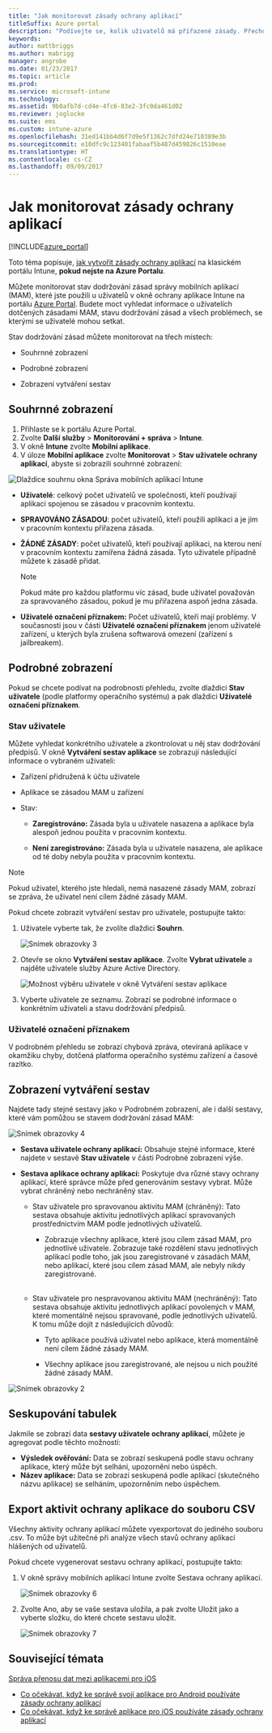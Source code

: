 ```yaml
---
title: "Jak monitorovat zásady ochrany aplikací"
titleSuffix: Azure portal
description: "Podívejte se, kolik uživatelů má přiřazené zásady. Přechodem k podrobnostem zjistíte další informace."
keywords: 
author: mattbriggs
ms.author: mabrigg
manager: angrobe
ms.date: 01/23/2017
ms.topic: article
ms.prod: 
ms.service: microsoft-intune
ms.technology: 
ms.assetid: 9b0afb7d-cd4e-4fc6-83e2-3fc0da461d02
ms.reviewer: joglocke
ms.suite: ems
ms.custom: intune-azure
ms.openlocfilehash: 31ed141bb4d6f7d9e5f1362c7dfd24e710389e3b
ms.sourcegitcommit: e10dfc9c123401fabaaf5b487d459826c1510eae
ms.translationtype: HT
ms.contentlocale: cs-CZ
ms.lasthandoff: 09/09/2017
---
```

# <a name="how-to-monitor-app-protection-policies"></a>Jak monitorovat zásady ochrany aplikací
[!INCLUDE[azure_portal](./includes/azure_portal.md)]

Toto téma popisuje, [jak vytvořit zásady ochrany aplikací](https://docs.microsoft.com/intune-classic/deploy-use/create-and-deploy-mobile-app-management-policies-with-microsoft-intune) na klasickém portálu Intune, **pokud nejste na Azure Portalu**.


Můžete monitorovat stav dodržování zásad správy mobilních aplikací (MAM), které jste použili u uživatelů v okně ochrany aplikace Intune na portálu [Azure Portal](https://portal.azure.com). Budete moct vyhledat informace o uživatelích dotčených zásadami MAM, stavu dodržování zásad a všech problémech, se kterými se uživatelé mohou setkat.

Stav dodržování zásad můžete monitorovat na třech místech:

-   Souhrnné zobrazení

-   Podrobné zobrazení

-   Zobrazení vytváření sestav

## <a name="summary-view"></a>Souhrnné zobrazení

1. Přihlaste se k portálu Azure Portal.
2. Zvolte **Další služby** > **Monitorování + správa** > **Intune**.
3. V okně **Intune** zvolte **Mobilní aplikace**.
4. V úloze **Mobilní aplikace** zvolte **Monitorovat** > **Stav uživatele ochrany aplikací**, abyste si zobrazili souhrnné zobrazení:

![Dlaždice souhrnu okna Správa mobilních aplikací Intune](./media/app-protection-user-status-summary.png)

-   **Uživatelé**: celkový počet uživatelů ve společnosti, kteří používají aplikaci spojenou se zásadou v pracovním kontextu.

-   **SPRAVOVÁNO ZÁSADOU**: počet uživatelů, kteří použili aplikaci a je jim v pracovním kontextu přiřazena zásada.

-   **ŽÁDNÉ ZÁSADY**: počet uživatelů, kteří používají aplikaci, na kterou není v pracovním kontextu zamířena žádná zásada. Tyto uživatele případně můžete k zásadě přidat.
    > [!NOTE]
    > Pokud máte pro každou platformu víc zásad, bude uživatel považován za spravovaného zásadou, pokud je mu přiřazena aspoň jedna zásada.

- **Uživatelé označení příznakem:** Počet uživatelů, kteří mají problémy. V současnosti jsou v části **Uživatelé označení příznakem** jenom uživatelé zařízení, u kterých byla zrušena softwarová omezení (zařízení s jailbreakem).


## <a name="detailed-view"></a>Podrobné zobrazení
Pokud se chcete podívat na podrobnosti přehledu, zvolte dlaždici **Stav uživatele** (podle platformy operačního systému) a pak dlaždici **Uživatelé označení příznakem**.

### <a name="user-status"></a>Stav uživatele
Můžete vyhledat konkrétního uživatele a zkontrolovat u něj stav dodržování předpisů. V okně **Vytváření sestav aplikace** se zobrazují následující informace o vybraném uživateli:
- Zařízení přidružená k účtu uživatele

- Aplikace se zásadou MAM u zařízení

- Stav:

  - **Zaregistrováno:** Zásada byla u uživatele nasazena a aplikace byla alespoň jednou použita v pracovním kontextu.

  - **Není zaregistrováno:** Zásada byla u uživatele nasazena, ale aplikace od té doby nebyla použita v pracovním kontextu.

>[!NOTE]
> Pokud uživatel, kterého jste hledali, nemá nasazené zásady MAM, zobrazí se zpráva, že uživatel není cílem žádné zásady MAM.

Pokud chcete zobrazit vytváření sestav pro uživatele, postupujte takto:

1.  Uživatele vyberte tak, že zvolíte dlaždici **Souhrn**.

    ![Snímek obrazovky 3](./media/MAM-reporting-6.png)

2. Otevře se okno **Vytváření sestav aplikace**. Zvolte **Vybrat uživatele** a najděte uživatele služby Azure Active Directory.

    ![Možnost výběru uživatele v okně Vytváření sestav aplikace](./media/MAM-reporting-2.png)

3. Vyberte uživatele ze seznamu. Zobrazí se podrobné informace o konkrétním uživateli a stavu dodržování předpisů.

### <a name="flagged-users"></a>Uživatelé označení příznakem
V podrobném přehledu se zobrazí chybová zpráva, otevíraná aplikace v okamžiku chyby, dotčená platforma operačního systému zařízení a časové razítko.

## <a name="reporting-view"></a>Zobrazení vytváření sestav

Najdete tady stejné sestavy jako v Podrobném zobrazení, ale i další sestavy, které vám pomůžou se stavem dodržování zásad MAM:

![Snímek obrazovky 4](./media/MAM-reporting-7.png)

-   **Sestava uživatele ochrany aplikací:** Obsahuje stejné informace, které najdete v sestavě **Stav uživatele** v části Podrobné zobrazení výše.

-   **Sestava aplikace ochrany aplikací:** Poskytuje dva různé stavy ochrany aplikací, které správce může před generováním sestavy vybrat. Může vybrat chráněný nebo nechráněný stav.

    -   Stav uživatele pro spravovanou aktivitu MAM (chráněný): Tato sestava obsahuje aktivitu jednotlivých aplikací spravovaných prostřednictvím MAM podle jednotlivých uživatelů.

        -   Zobrazuje všechny aplikace, které jsou cílem zásad MAM, pro jednotlivé uživatele. Zobrazuje také rozdělení stavu jednotlivých aplikací podle toho, jak jsou zaregistrované v zásadách MAM, nebo aplikací, které jsou cílem zásad MAM, ale nebyly nikdy zaregistrované.
<br></br>
    -   Stav uživatele pro nespravovanou aktivitu MAM (nechráněný): Tato sestava obsahuje aktivitu jednotlivých aplikací povolených v MAM, které momentálně nejsou spravované, podle jednotlivých uživatelů. K tomu může dojít z následujících důvodů:

        -   Tyto aplikace používá uživatel nebo aplikace, která momentálně není cílem žádné zásady MAM.

        -   Všechny aplikace jsou zaregistrované, ale nejsou u nich použité žádné zásady MAM.

![Snímek obrazovky 2](./media/MAM-reporting-4.png)

## <a name="table-grouping"></a>Seskupování tabulek

Jakmile se zobrazí data **sestavy uživatele ochrany aplikací**, můžete je agregovat podle těchto možností:

- **Výsledek ověřování:** Data se zobrazí seskupená podle stavu ochrany aplikace, který může být selhání, upozornění nebo úspěch.
- **Název aplikace:** Data se zobrazí seskupená podle aplikací (skutečného názvu aplikace) se selháním, upozorněním nebo úspěchem.

## <a name="export-app-protection-activities-to-csv"></a>Export aktivit ochrany aplikace do souboru CSV

Všechny aktivity ochrany aplikací můžete vyexportovat do jediného souboru .csv. To může být užitečné při analýze všech stavů ochrany aplikací hlášených od uživatelů.

Pokud chcete vygenerovat sestavu ochrany aplikací, postupujte takto:

1. V okně správy mobilních aplikací Intune zvolte Sestava ochrany aplikací.

    ![Snímek obrazovky 6](./media/app-protection-report-csv-2.png)

2. Zvolte Ano, aby se vaše sestava uložila, a pak zvolte Uložit jako a vyberte složku, do které chcete sestavu uložit.

    ![Snímek obrazovky 7](./media/app-protection-report-csv-1.png)

## <a name="see-also"></a>Související témata
[Správa přenosu dat mezi aplikacemi pro iOS](data-transfer-between-apps-manage-ios.md)

* [Co očekávat, když ke správě svojí aplikace pro Android používáte zásady ochrany aplikací](app-protection-enabled-apps-android.md)
* [Co očekávat, když ke správě aplikace pro iOS používáte zásady ochrany aplikací](app-protection-enabled-apps-ios.md)
